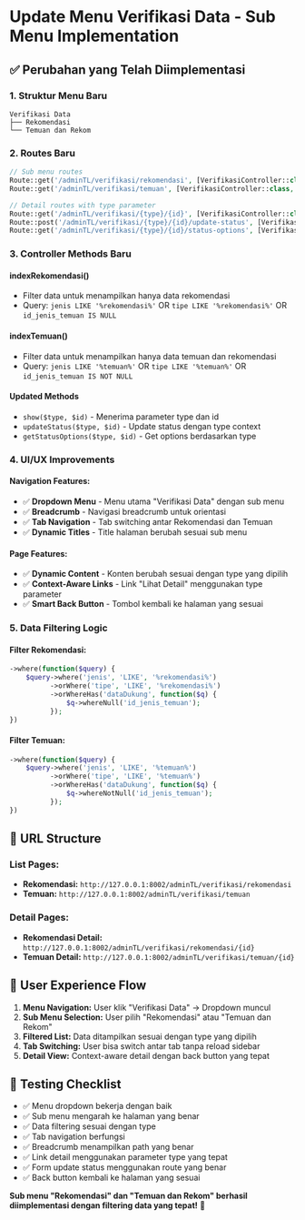 # Update Menu Verifikasi Data - Sub Menu Implementation

## ✅ Perubahan yang Telah Diimplementasi

### 1. **Struktur Menu Baru**
```
Verifikasi Data
├── Rekomendasi
└── Temuan dan Rekom
```

### 2. **Routes Baru**
```php
// Sub menu routes
Route::get('/adminTL/verifikasi/rekomendasi', [VerifikasiController::class, 'indexRekomendasi'])->name('adminTL.verifikasi.rekomendasi');
Route::get('/adminTL/verifikasi/temuan', [VerifikasiController::class, 'indexTemuan'])->name('adminTL.verifikasi.temuan');

// Detail routes with type parameter
Route::get('/adminTL/verifikasi/{type}/{id}', [VerifikasiController::class, 'show'])->name('adminTL.verifikasi.show');
Route::post('/adminTL/verifikasi/{type}/{id}/update-status', [VerifikasiController::class, 'updateStatus'])->name('adminTL.verifikasi.updateStatus');
Route::get('/adminTL/verifikasi/{type}/{id}/status-options', [VerifikasiController::class, 'getStatusOptions'])->name('adminTL.verifikasi.statusOptions');
```

### 3. **Controller Methods Baru**

#### **indexRekomendasi()**
- Filter data untuk menampilkan hanya data rekomendasi
- Query: `jenis LIKE '%rekomendasi%'` OR `tipe LIKE '%rekomendasi%'` OR `id_jenis_temuan IS NULL`

#### **indexTemuan()**
- Filter data untuk menampilkan hanya data temuan dan rekomendasi  
- Query: `jenis LIKE '%temuan%'` OR `tipe LIKE '%temuan%'` OR `id_jenis_temuan IS NOT NULL`

#### **Updated Methods**
- `show($type, $id)` - Menerima parameter type dan id
- `updateStatus($type, $id)` - Update status dengan type context
- `getStatusOptions($type, $id)` - Get options berdasarkan type

### 4. **UI/UX Improvements**

#### **Navigation Features:**
- ✅ **Dropdown Menu** - Menu utama "Verifikasi Data" dengan sub menu
- ✅ **Breadcrumb** - Navigasi breadcrumb untuk orientasi
- ✅ **Tab Navigation** - Tab switching antar Rekomendasi dan Temuan
- ✅ **Dynamic Titles** - Title halaman berubah sesuai sub menu

#### **Page Features:**
- ✅ **Dynamic Content** - Konten berubah sesuai dengan type yang dipilih
- ✅ **Context-Aware Links** - Link "Lihat Detail" menggunakan type parameter
- ✅ **Smart Back Button** - Tombol kembali ke halaman yang sesuai

### 5. **Data Filtering Logic**

#### **Filter Rekomendasi:**
```php
->where(function($query) {
    $query->where('jenis', 'LIKE', '%rekomendasi%')
          ->orWhere('tipe', 'LIKE', '%rekomendasi%') 
          ->orWhereHas('dataDukung', function($q) {
              $q->whereNull('id_jenis_temuan');
          });
})
```

#### **Filter Temuan:**
```php
->where(function($query) {
    $query->where('jenis', 'LIKE', '%temuan%')
          ->orWhere('tipe', 'LIKE', '%temuan%')
          ->orWhereHas('dataDukung', function($q) {
              $q->whereNotNull('id_jenis_temuan');
          });
})
```

## 🔗 **URL Structure**

### **List Pages:**
- **Rekomendasi:** `http://127.0.0.1:8002/adminTL/verifikasi/rekomendasi`
- **Temuan:** `http://127.0.0.1:8002/adminTL/verifikasi/temuan`

### **Detail Pages:**
- **Rekomendasi Detail:** `http://127.0.0.1:8002/adminTL/verifikasi/rekomendasi/{id}`
- **Temuan Detail:** `http://127.0.0.1:8002/adminTL/verifikasi/temuan/{id}`

## 🎯 **User Experience Flow**

1. **Menu Navigation:** User klik "Verifikasi Data" → Dropdown muncul
2. **Sub Menu Selection:** User pilih "Rekomendasi" atau "Temuan dan Rekom"
3. **Filtered List:** Data ditampilkan sesuai dengan type yang dipilih
4. **Tab Switching:** User bisa switch antar tab tanpa reload sidebar
5. **Detail View:** Context-aware detail dengan back button yang tepat

## 🧪 **Testing Checklist**

- ✅ Menu dropdown bekerja dengan baik
- ✅ Sub menu mengarah ke halaman yang benar
- ✅ Data filtering sesuai dengan type
- ✅ Tab navigation berfungsi
- ✅ Breadcrumb menampilkan path yang benar
- ✅ Link detail menggunakan parameter type yang tepat
- ✅ Form update status menggunakan route yang benar
- ✅ Back button kembali ke halaman yang sesuai

**Sub menu "Rekomendasi" dan "Temuan dan Rekom" berhasil diimplementasi dengan filtering data yang tepat!** 🎉
